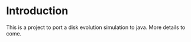 # Introduction

This is a project to port a disk evolution simulation to java. More details to come.

